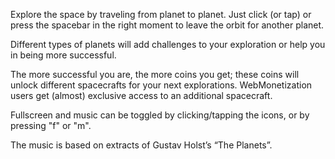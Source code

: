 Explore the space by traveling from planet to planet. Just click (or tap) or press the spacebar in the right moment to leave the orbit for another planet.

Different types of planets will add challenges to your exploration or help you in being more successful.

The more successful you are, the more coins you get; these coins will unlock different spacecrafts for your next explorations. WebMonetization users get (almost) exclusive access to an additional spacecraft.

Fullscreen and music can be toggled by clicking/tapping the icons, or by pressing "f" or "m".

The music is based on extracts of Gustav Holst’s “The Planets”.